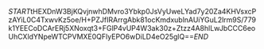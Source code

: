 $START$tHEXDnW3BjKQvjnwhDMvro3Ybkp0JsVyUweLYad7y20Za4KHVsxcPzAYiL0C4TxwvKz5oe/H+PZJfIRArrgAbk81ocKmdxublnAUiYGuL2lrm9S/779k1YEECoDCArERj5XNoxqt3+FGlP4vUP4W3ak30z+Ztzz4A8hlLwJbCCC6eoUhCXldYNpeWTCPVMXE0QFlyEPO6wDiLD4eO25glQ==$END$